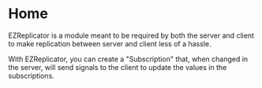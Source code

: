 # Home

EZReplicator is a module meant to be required by both the server and client to 
make replication between server and client less of a hassle.

With EZReplicator, you can create a "Subscription" that, when changed in the server, 
will send signals to the client to update the values in the
subscriptions.
